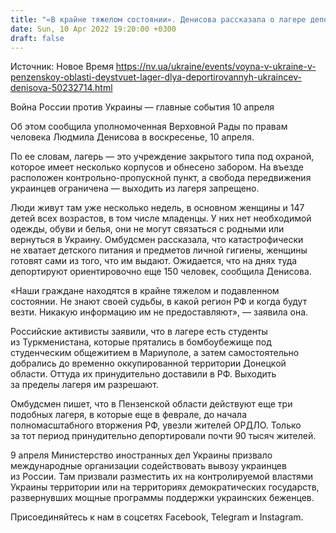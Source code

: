 ```yaml
---
title: "«В крайне тяжелом состоянии». Денисова рассказала о лагере депортированных мариупольцев в России — сейчас там 400 человек, в том числе дети"
date: Sun, 10 Apr 2022 19:20:00 +0300
draft: false
---
```

Источник: Новое Время https://nv.ua/ukraine/events/voyna-v-ukraine-v-penzenskoy-oblasti-deystvuet-lager-dlya-deportirovannyh-ukraincev-denisova-50232714.html


Война России против Украины — главные события 10 апреля

Об этом сообщила уполномоченная Верховной Рады по правам человека Людмила Денисова в воскресенье, 10 апреля.

По ее словам, лагерь — это учреждение закрытого типа под охраной, которое имеет несколько корпусов и обнесено забором. На въезде расположен контрольно-пропускной пункт, а свобода передвижения украинцев ограничена — выходить из лагеря запрещено.

Люди живут там уже несколько недель, в основном женщины и 147 детей всех возрастов, в том числе младенцы. У них нет необходимой одежды, обуви и белья, они не могут связаться с родными или вернуться в Украину. Омбудсмен рассказала, что катастрофически не хватает детского питания и предметов личной гигиены, женщины готовят сами из того, что им выдают. Ожидается, что на днях туда депортируют ориентировочно еще 150 человек, сообщила Денисова.

«Наши граждане находятся в крайне тяжелом и подавленном состоянии. Не знают своей судьбы, в какой регион РФ и когда будут везти. Никакую информацию им не предоставляют», — заявила она.

Российские активисты заявили, что в лагере есть студенты из Туркменистана, которые прятались в бомбоубежище под студенческим общежитием в Мариуполе, а затем самостоятельно добрались до временно оккупированной территории Донецкой области. Оттуда их принудительно доставили в РФ. Выходить за пределы лагеря им разрешают.

Омбудсмен пишет, что в Пензенской области действуют еще три подобных лагеря, в которые еще в феврале, до начала полномасштабного вторжения РФ, увезли жителей ОРДЛО. Только за тот период принудительно депортировали почти 90 тысяч жителей.

9 апреля Министерство иностранных дел Украины призвало международные организации содействовать вывозу украинцев из России. Там призвали разместить их на контролируемой властями Украины территории или на территориях демократических государств, развернувших мощные программы поддержки украинских беженцев.

Присоединяйтесь к нам в соцсетях Facebook, Telegram и Instagram.
